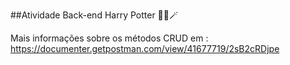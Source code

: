 ##Atividade Back-end Harry Potter 🧙🏼🪄

Mais informações sobre os métodos CRUD em :
https://documenter.getpostman.com/view/41677719/2sB2cRDjpe